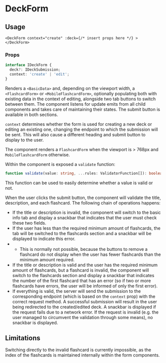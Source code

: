 # DeckForm

## Usage

```vue
<DeckForm context="create" :deck={/* insert props here */} ></DeckForm>
```

### Props

```typescript
interface IDeckForm {
  deck?: IDeckSubmission;
  context: 'create' | 'edit';
}
```

Renders a `<BasicData>` and, depending on the viewport width, a `<FlashcardForm>` or `<MobileFlashcardForm>`, optionally populating both with existing data in the context of editing, alongside two tab buttons to switch between them. The component listens for update emits from all child components and takes care of maintaining their states. The submit button is available in both sections.

`context` determines whether the form is used for creating a new deck or editing an existing one, changing the endpoint to which the submission will be sent. This will also cause a different heading and submit button to display to the user.

The component renders a `FlashcardForm` when the viewport is > 768px and `MobileFlashcardForm` otherwise.

Within the component is exposed a `validate` function:

```typescript
function validate(value: string, ...rules: ValidatorFunction[]): boolean;
```

This function can be used to easily determine whether a value is valid or not.

When the user clicks the submit button, the component will validate the title, description, and each flashcard. The following chain of operations happens:

- If the title or description is invalid, the component will switch to the basic info tab and display a snackbar that indicates that the user must check these two fields.
- If the user has less than the required minimum amount of flashcards, the tab will be switched to the flashcards section and a snackbar will be displayed to indicate this error.
- - This is normally not possible, because the buttons to remove a flashcard do not display when the user has fewer flashcards than the minimum amount required.
- If the title or description is valid and the user has the required minimum amount of flashcards, but a flashcard is invalid, the component will switch to the flashcards section and display a snackbar that indicates the number of the first flashcard that has an error (so if two or more flashcards have errors, the user will be informed of only the first error).
- If everything is valid, the server will send the submission to the corresponding endpoint (which is based on the `context` prop) with the correct request method. A successful submission will result in the user being redirected to the created/edited deck. A snackbar is displayed if the request fails due to a network error. If the request is invalid (e.g. the user managed to circumvent the validation through some means), no snackbar is displayed.

## Limitations

Switching directly to the invalid flashcard is currently impossible, as the index of the flashcards is maintained internally within the form components.
